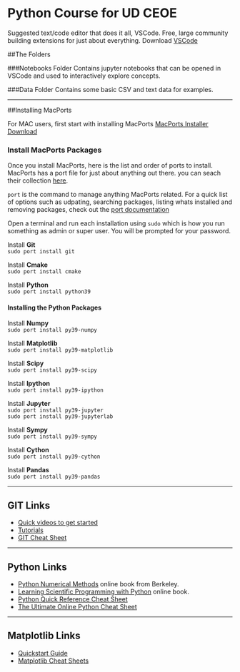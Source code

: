 # Python Course for UD CEOE

Suggested text/code editor that does it all, VSCode. Free, large community building extensions for just about everything. Download [VSCode](https://code.visualstudio.com/download)

##The Folders

###Notebooks Folder
Contains jupyter notebooks that can be opened in VSCode and used to interactively explore concepts.

###Data Folder
Contains some basic CSV and text data for examples.

---
##Installing MacPorts

For MAC users, first start with installing MacPorts
[MacPorts Installer Download](https://www.macports.org/install.php)

### Install MacPorts Packages

Once you install MacPorts, here is the list and order of ports to install. MacPorts has a port file for just about anything out there. you can seach their collection [here](https://ports.macports.org).

`port` is the command to manage anything MacPorts related. For a quick list of options such as udpating, searching packages, listing whats installed and removing packages, check out the [port documentation](https://guide.macports.org/#using.port)

Open a terminal and run each installation using `sudo` which is how you run something as admin or super user. You will be prompted for your password.

Install **Git**<br>
`sudo port install git`

Install **Cmake**<br>
`sudo port install cmake`

Install **Python** <br>
`sudo port install python39`

#### Installing the Python Packages

Install **Numpy**<br>
`sudo port install py39-numpy`

Install **Matplotlib**<br>
`sudo port install py39-matplotlib`

Install **Scipy**<br>
`sudo port install py39-scipy`

Install **Ipython**<br>
`sudo port install py39-ipython`

Install **Jupyter**<br>
`sudo port install py39-jupyter`<br>
`sudo port install py39-jupyterlab`

Install **Sympy**<br>
`sudo port install py39-sympy`

Install **Cython**<br>
`sudo port install py39-cython`

Install **Pandas**<br>
`sudo port install py39-pandas`

---

## GIT Links

- [Quick videos to get started](https://git-scm.com/videos)
- [Tutorials](https://git-scm.com/doc/ext)
- [GIT Cheat Sheet](https://education.github.com/git-cheat-sheet-education.pdf)

---

## Python Links

- [Python Numerical Methods](https://pythonnumericalmethods.berkeley.edu/notebooks/Index.html) online book from Berkeley.
- [Learning Scientific Programming with Python](https://scipython.com/book2/) online book.
- [Python Quick Reference Cheat Sheet](https://programmingwithmosh.com/python/python-3-cheat-sheet/)
- [The Ultimate Online Python Cheat Sheet](https://www.pythoncheatsheet.org)

---

## Matplotlib Links
- [Quickstart Guide](https://matplotlib.org/stable/tutorials/introductory/quick_start.html)
- [Matplotlib Cheat Sheets](https://matplotlib.org/cheatsheets/)
